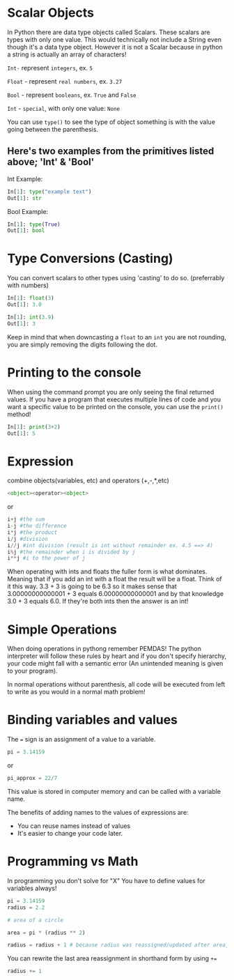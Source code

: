 # Scalar Objects

In Python there are data type objects called Scalars. These scalars are types with only one value. This would technically not include a String even though it's a data type object. However it is not a Scalar because in python a string is actually an array of characters!

<code>Int-</code> represent <code>integers</code>, ex. <code>5</code> 

<code>Float</code> - represent <code>real numbers</code>, ex. <code>3.27</code>

<code>Bool</code> - represent <code>booleans</code>, ex. <code>True</code> and <code>False</code>

<code>Int</code> - <code>special</code>, with only one value: <code>None</code>

You can use <code>type()</code> to see the type of object something is with the value going between the parenthesis.

## Here's two examples from the primitives listed above; 'Int' & 'Bool'

Int Example:

```python
In[1]: type("example text")
Out[1]: str
```

Bool Example:

```python
In[1]: type(True)
Out[1]: bool
```

# Type Conversions (Casting)

You can convert scalars to other types using 'casting' to do so. (preferrably with numbers)

```python
In[1]: float(3)
Out[1]: 3.0
```
```python
In[1]: int(3.9)
Out[1]: 3
```

Keep in mind that when downcasting a <code>float</code> to an <code>int</code> you are not rounding, you are simply removing the digits following the dot.

# Printing to the console

When using the command prompt you are only seeing the final returned values. If you have a program that executes multiple lines of code and you want a specific value to be printed on the console, you can use the <code>print()</code> method!

```python
In[1]: print(3+2)
Out[1]: 5
```

# Expression

combine objects(variables, etc) and operators (+,-,*,etc)

```python
<object><operator><object>
```

or

```python
i+j #the sum
i-j #the difference
i*j #the product
i/j #division
i//j #int division (result is int without remainder ex. 4.5 ==> 4)
i%j #the remainder when i is divided by j
i**j #i to the power of j
```

When operating with ints and floats the fuller form is what dominates. Meaning that if you add an int with a float the result will be a float. Think of it this way. 3.3 + 3 is going to be 6.3 so it makes sense that 3.00000000000001 + 3 equals 6.00000000000001 and by that knowledge 3.0 + 3 equals 6.0. If they're both ints then the answer is an int!

# Simple Operations

When doing operations in pythong remember PEMDAS! The python interpreter will follow these rules by heart and if you don't specify hierarchy, your code might fall with a semantic error (An unintended meaning is given to your program).

In normal operations without parenthesis, all code will be executed from left to write as you would in a normal math problem!

# Binding variables and values

The <code>=</code> sign is an assignment of a value to a variable. 

```python
pi = 3.14159
```

or

```python
pi_approx = 22/7
```

This value is stored in computer memory and can be called with a variable name.

The benefits of adding names to the values of expressions are:

* You can reuse names instead of values
* It's easier to change your code later. 

# Programming vs Math

In programming you don't solve for "X"
You have to define values for variables always!

```python
pi = 3.14159
radius = 2.2

# area of a circle

area = pi * (radius ** 2)

radius = radius + 1 # because radius was reassigned/updated after area, the area variable will not be reassigned/updated 
```

You can rewrite the last area reassignment in shorthand form by using <code>+=</code>

```python
radius += 1
```